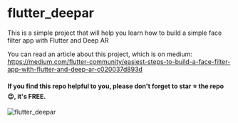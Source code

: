 # flutter_deepar

This is a simple project that will help you learn how to build a simple face filter app with Flutter and Deep AR

You can read an article about this project, which is on medium: https://medium.com/flutter-community/easiest-steps-to-build-a-face-filter-app-with-flutter-and-deep-ar-c020037d893d

<h4>If you find this repo helpful to you, please don't forget to star ⭐ the repo 😉, it's FREE. </h4>

<img src="https://miro.medium.com/max/2400/1*t69wykrEU8ZQ77yZVFU4lw.png"  title="flutter_deepar">
